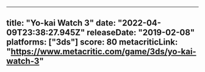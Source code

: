 
---
title: "Yo-kai Watch 3"
date: "2022-04-09T23:38:27.945Z"
releaseDate: "2019-02-08"
platforms: ["3ds"]
score: 80
metacriticLink: "https://www.metacritic.com/game/3ds/yo-kai-watch-3"
---
